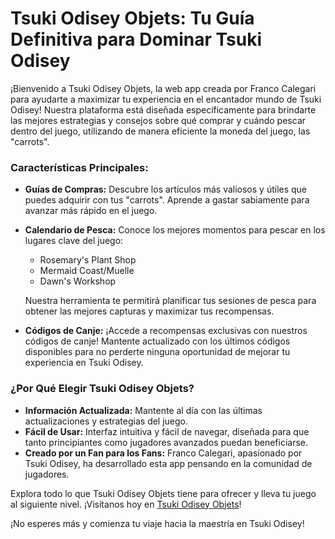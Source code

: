 <h1>Tsuki Odisey Objets: Tu Guía Definitiva para Dominar Tsuki Odisey</h1>

¡Bienvenido a Tsuki Odisey Objets, la web app creada por Franco Calegari para ayudarte a maximizar tu experiencia en el encantador mundo de Tsuki Odisey! Nuestra plataforma está diseñada específicamente para brindarte las mejores estrategias y consejos sobre qué comprar y cuándo pescar dentro del juego, utilizando de manera eficiente la moneda del juego, las "carrots".

### Características Principales:

- **Guías de Compras:** Descubre los artículos más valiosos y útiles que puedes adquirir con tus "carrots". Aprende a gastar sabiamente para avanzar más rápido en el juego.
  
- **Calendario de Pesca:** Conoce los mejores momentos para pescar en los lugares clave del juego:
  - Rosemary's Plant Shop
  - Mermaid Coast/Muelle
  - Dawn's Workshop
  
  Nuestra herramienta te permitirá planificar tus sesiones de pesca para obtener las mejores capturas y maximizar tus recompensas.

- **Códigos de Canje:** ¡Accede a recompensas exclusivas con nuestros códigos de canje! Mantente actualizado con los últimos códigos disponibles para no perderte ninguna oportunidad de mejorar tu experiencia en Tsuki Odisey.

### ¿Por Qué Elegir Tsuki Odisey Objets?

- **Información Actualizada:** Mantente al día con las últimas actualizaciones y estrategias del juego.
- **Fácil de Usar:** Interfaz intuitiva y fácil de navegar, diseñada para que tanto principiantes como jugadores avanzados puedan beneficiarse.
- **Creado por un Fan para los Fans:** Franco Calegari, apasionado por Tsuki Odisey, ha desarrollado esta app pensando en la comunidad de jugadores.

Explora todo lo que Tsuki Odisey Objets tiene para ofrecer y lleva tu juego al siguiente nivel. ¡Visítanos hoy en [Tsuki Odisey Objets](https://francocalegari.github.io/TsukiOdiseyObjets/)!

¡No esperes más y comienza tu viaje hacia la maestría en Tsuki Odisey!
